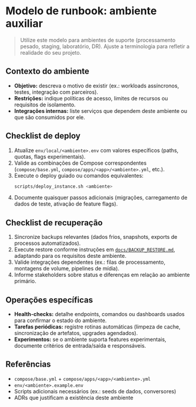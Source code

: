 # Modelo de runbook: ambiente auxiliar

> Utilize este modelo para ambientes de suporte (processamento pesado, staging, laboratório, DR). Ajuste a terminologia para refletir a realidade do seu projeto.

## Contexto do ambiente

- **Objetivo:** descreva o motivo de existir (ex.: workloads assíncronos, testes, integração com parceiros).
- **Restrições:** indique políticas de acesso, limites de recursos ou requisitos de isolamento.
- **Integrações internas:** liste serviços que dependem deste ambiente ou que são consumidos por ele.

## Checklist de deploy

1. Atualize `env/local/<ambiente>.env` com valores específicos (paths, quotas, flags experimentais).
2. Valide as combinações de Compose correspondentes (`compose/base.yml`, `compose/apps/<app>/<ambiente>.yml`, etc.).
3. Execute o deploy guiado ou comandos equivalentes:
   ```bash
   scripts/deploy_instance.sh <ambiente>
   ```
4. Documente quaisquer passos adicionais (migrações, carregamento de dados de teste, ativação de feature flags).

## Checklist de recuperação

1. Sincronize backups relevantes (dados frios, snapshots, exports de processos automatizados).
2. Execute restore conforme instruções em [`docs/BACKUP_RESTORE.md`](./BACKUP_RESTORE.md), adaptando para os requisitos deste ambiente.
3. Valide integrações dependentes (ex.: filas de processamento, montagens de volume, pipelines de mídia).
4. Informe stakeholders sobre status e diferenças em relação ao ambiente primário.

## Operações específicas

- **Health-checks:** detalhe endpoints, comandos ou dashboards usados para confirmar o estado do ambiente.
- **Tarefas periódicas:** registre rotinas automáticas (limpeza de cache, sincronização de artefatos, upgrades agendados).
- **Experimentos:** se o ambiente suporta features experimentais, documente critérios de entrada/saída e responsáveis.

## Referências

- `compose/base.yml` + `compose/apps/<app>/<ambiente>.yml`
- `env/<ambiente>.example.env`
- Scripts adicionais necessários (ex.: seeds de dados, conversores)
- ADRs que justificam a existência deste ambiente

